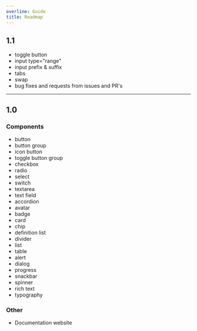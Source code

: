 ```yaml
---
overline: Guide
title: Roadmap
---
```


## 1.1

- toggle button
- input type="range"
- input prefix & suffix
- tabs
- swap
- bug fixes and requests from issues and PR's

<hr>

<h2><span class="badge" aria-label="Latest">1.0</span></h2>

### Components

- button
- button group
- icon button
- toggle button group
- checkbox
- radio
- select
- switch
- textarea
- text field
- accordion
- avatar
- badge
- card
- chip
- definition list
- divider
- list
- table
- alert
- dialog
- progress
- snackbar
- spinner
- rich text
- typography

### Other

- Documentation website
